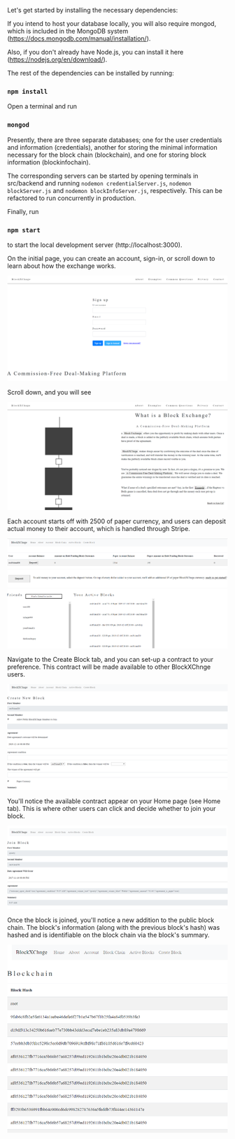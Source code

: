 
Let's get started by installing the necessary dependencies:

If you intend to host your database locally, you will also require mongod, which is included in the MongoDB system (https://docs.mongodb.com/manual/installation/).<br>

Also, if you don't already have Node.js, you can install it here (https://nodejs.org/en/download/).<br>

The rest of the dependencies can be installed by running:

### `npm install`

Open a terminal and run 

### `mongod`

Presently, there are three separate databases; one for the user credentials and information (credentials), another for storing the minimal information necessary for the block chain (blockchain), and one for storing block information (blockinfochain).<br>

The corresponding servers can be started by opening terminals in src/backend and running `nodemon credentialServer.js`, 
`nodemon blockServer.js` and `nodemon blockInfoServer.js`, respectively. This can be refactored to run concurrently in production.

Finally, run 

### `npm start`

to start the local development server (http://localhost:3000).

On the initial page, you can create an account, sign-in, or scroll down to learn about how the exchange works.<br>

![alt text](https://github.com/D-Thatcher/BlockXChnge/blob/master/sinup.PNG)

Scroll down, and you will see<br>

![alt text](https://github.com/D-Thatcher/BlockXChnge/blob/master/whatis.PNG)

Each account starts off with 2500 of paper currency, and users can deposit actual money to their account, which is handled through Stripe.

![alt text](https://github.com/D-Thatcher/BlockXChnge/blob/master/account.PNG)


Navigate to the Create Block tab, and you can set-up a contract to your preference. This contract will be made available to other BlockXChnge users. 

![alt text](https://github.com/D-Thatcher/BlockXChnge/blob/master/create.PNG)


You'll notice the available contract appear on your Home page (see Home tab). This is where other users can click and decide whether to join your block.

![alt text](https://github.com/D-Thatcher/BlockXChnge/blob/master/join.PNG)

Once the block is joined, you'll notice a new addition to the public block chain. The block's information (along with the previous block's hash) was hashed and is identifiable on the block chain via the block's summary.

![alt text](https://github.com/D-Thatcher/BlockXChnge/blob/master/hash.PNG)









